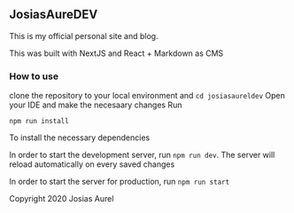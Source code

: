 ## JosiasAureDEV

This is my official personal site and blog.

This was built with NextJS and React + Markdown as CMS

### How to use
clone the repository to your local environment and ```cd josiasaureldev```
Open your IDE and make the necesaary changes
Run 
```shell
npm run install
```
To install the necessary dependencies

In order to start the development server, run ```npm run dev```. The server will reload automatically on every saved changes

In order to start the server for production, run ```npm run start```

Copyright 2020 Josias Aurel
